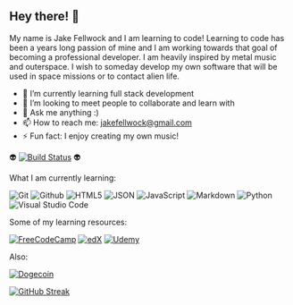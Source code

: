 ## Hey there!  👋


My name is Jake Fellwock and I am learning to code! Learning to code has been a years long passion of mine and I am working towards that goal of becoming a professional developer. I am heavily inspired by metal music and outerspace. I wish to someday develop my own software that will be used in space missions or to contact alien life. 
 
- 🌱 I’m currently learning full stack development 
- 👯 I’m looking to meet people to collaborate and learn with
- 💬 Ask me anything :) 
- 📫 How to reach me: jakefellwock@gmail.com
- ⚡ Fun fact: I enjoy creating my own music!

👽
[![Build Status](https://img.shields.io/badge/Aliens-!-brightgreen)](https://www.nasa.gov/) 👽

What I am currently learning:

![Git](https://img.shields.io/badge/git-%23F05033.svg?style=for-the-badge&logo=git&logoColor=white)
![Github](https://img.shields.io/badge/GitHub-100000?style=for-the-badge&logo=github&logoColor=white/)
![HTML5](https://img.shields.io/badge/html5-%23E34F26.svg?style=for-the-badge&logo=html5&logoColor=white)
![JSON](https://img.shields.io/badge/json-5E5C5C?style=for-the-badge&logo=json&logoColor=white)
![JavaScript](https://img.shields.io/badge/javascript-%23323330.svg?style=for-the-badge&logo=javascript&logoColor=%23F7DF1E)
![Markdown](https://img.shields.io/badge/markdown-%23000000.svg?style=for-the-badge&logo=markdown&logoColor=white)
![Python](https://img.shields.io/badge/python-3670A0?style=for-the-badge&logo=python&logoColor=ffdd54)
![Visual Studio Code](https://img.shields.io/badge/Visual%20Studio%20Code-0078d7.svg?style=for-the-badge&logo=visual-studio-code&logoColor=white)

Some of my learning resources:

[![FreeCodeCamp](https://img.shields.io/badge/Freecodecamp-%23123.svg?&style=for-the-badge&logo=freecodecamp&logoColor=green)](https://www.freecodecamp.org/)
[![edX](https://img.shields.io/badge/edX-%2302262B.svg?style=for-the-badge&logo=edX&logoColor=white)](https://www.edx.org/)
[![Udemy](https://img.shields.io/badge/Udemy-A435F0?style=for-the-badge&logo=Udemy&logoColor=white)](https://www.udemy.com/)

Also:

[![Dogecoin](https://img.shields.io/badge/dogecoin-B59A30?style=for-the-badge&logo=dogecoin&logoColor=white)](https://dogecoin.com/)



[![GitHub Streak](http://github-readme-streak-stats.herokuapp.com?user=jakefellwock&theme=chartreuse-dark&fire=DD782E)](https://git.io/streak-stats)
